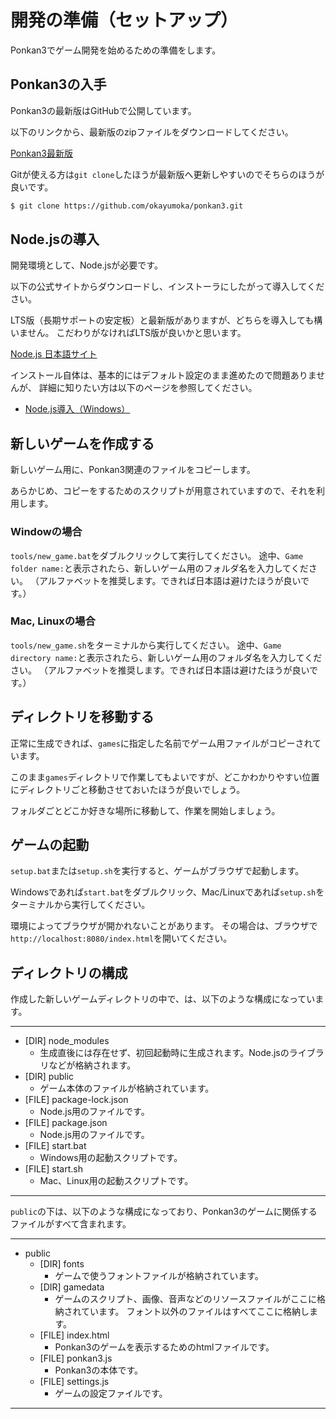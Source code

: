 # 開発の準備（セットアップ）

Ponkan3でゲーム開発を始めるための準備をします。

## Ponkan3の入手

Ponkan3の最新版はGitHubで公開しています。

以下のリンクから、最新版のzipファイルをダウンロードしてください。

[Ponkan3最新版](https://github.com/okayumoka/ponkan3/archive/master.zip)

Gitが使える方は`git clone`したほうが最新版へ更新しやすいのでそちらのほうが良いです。

```sh
$ git clone https://github.com/okayumoka/ponkan3.git
```

## Node.jsの導入

開発環境として、Node.jsが必要です。

以下の公式サイトからダウンロードし、インストーラにしたがって導入してください。

LTS版（長期サポートの安定板）と最新版がありますが、どちらを導入しても構いません。
こだわりがなければLTS版が良いかと思います。

[Node.js 日本語サイト](https://nodejs.org/ja/)

インストール自体は、基本的にはデフォルト設定のまま進めたので問題ありませんが、
詳細に知りたい方は以下のページを参照してください。

* [Node.js導入（Windows）](./setup_nodejs_win.md)


## 新しいゲームを作成する

新しいゲーム用に、Ponkan3関連のファイルをコピーします。

あらかじめ、コピーをするためのスクリプトが用意されていますので、それを利用します。

### Windowの場合

`tools/new_game.bat`をダブルクリックして実行してください。
途中、`Game folder name:`と表示されたら、新しいゲーム用のフォルダ名を入力してください。
（アルファベットを推奨します。できれば日本語は避けたほうが良いです。）

### Mac, Linuxの場合

`tools/new_game.sh`をターミナルから実行してください。
途中、`Game directory name:`と表示されたら、新しいゲーム用のフォルダ名を入力してください。
（アルファベットを推奨します。できれば日本語は避けたほうが良いです。）

## ディレクトリを移動する

正常に生成できれば、`games`に指定した名前でゲーム用ファイルがコピーされています。

このまま`games`ディレクトリで作業してもよいですが、どこかわかりやすい位置にディレクトリごと移動させておいたほうが良いでしょう。

フォルダごとどこか好きな場所に移動して、作業を開始しましょう。


## ゲームの起動

`setup.bat`または`setup.sh`を実行すると、ゲームがブラウザで起動します。

Windowsであれば`start.bat`をダブルクリック、Mac/Linuxであれば`setup.sh`をターミナルから実行してください。

環境によってブラウザが開かれないことがあります。
その場合は、ブラウザで`http://localhost:8080/index.html`を開いてください。

## ディレクトリの構成

作成した新しいゲームディレクトリの中で、は、以下のような構成になっています。

---
- \[DIR\] node_modules
    - 生成直後には存在せず、初回起動時に生成されます。Node.jsのライブラリなどが格納されます。
- \[DIR\] public
    - ゲーム本体のファイルが格納されています。
- \[FILE\] package-lock.json
    - Node.js用のファイルです。
- \[FILE\] package.json
    - Node.js用のファイルです。
- \[FILE\] start.bat
    - Windows用の起動スクリプトです。
- \[FILE\] start.sh
    - Mac、Linux用の起動スクリプトです。
---

`public`の下は、以下のような構成になっており、Ponkan3のゲームに関係するファイルがすべて含まれます。

---
- public
    - \[DIR\] fonts
        - ゲームで使うフォントファイルが格納されています。
    - \[DIR\] gamedata
        - ゲームのスクリプト、画像、音声などのリソースファイルがここに格納されています。
          フォント以外のファイルはすべてここに格納します。
    - \[FILE\] index.html
        - Ponkan3のゲームを表示するためのhtmlファイルです。
    - \[FILE\] ponkan3.js
        - Ponkan3の本体です。
    - \[FILE\] settings.js
        - ゲームの設定ファイルです。
---
